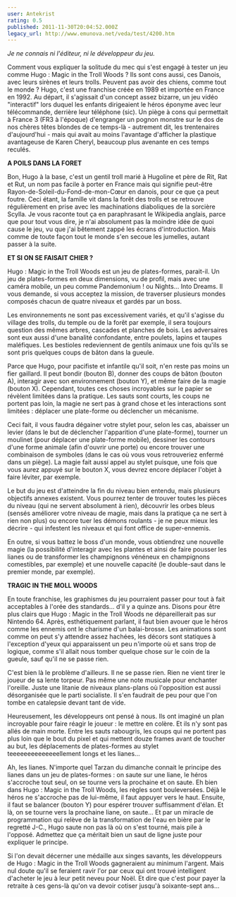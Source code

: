 ```yaml
---
user: Antekrist
rating: 0.5
published: 2011-11-30T20:04:52.000Z
legacy_url: http://www.emunova.net/veda/test/4200.htm
---
```

_Je ne connais ni l'éditeur, ni le développeur du jeu._  

  

Comment vous expliquer la solitude du mec qui s'est engagé à tester un jeu comme Hugo : Magic in the Troll Woods ? Ils sont cons aussi, ces Danois, avec leurs sirènes et leurs trolls. Peuvent pas avoir des chiens, comme tout le monde ? Hugo, c'est une franchise créée en 1989 et importée en France en 1992\. Au départ, il s'agissait d'un concept assez bizarre, un jeu vidéo "interactif" lors duquel les enfants dirigeaient le héros éponyme avec leur télécommande, derrière leur téléphone (sic). Un piège à cons qui permettait à France 3 (FR3 à l'époque) d'engranger un pognon monstre sur le dos de nos chères têtes blondes de ce temps-là - autrement dit, les trentenaires d'aujourd'hui - mais qui avait au moins l'avantage d'afficher la plastique avantageuse de Karen Cheryl, beaucoup plus avenante en ces temps reculés.  

  

**A POILS DANS LA FORET**  

Bon, Hugo à la base, c'est un gentil troll marié à Hugoline et père de Rit, Rat et Rut, un nom pas facile à porter en France mais qui signifie peut-être Rayon-de-Soleil-du-Fond-de-mon-Cœur en danois, pour ce que ça peut foutre. Ceci étant, la famille vit dans la forêt des trolls et se retrouve régulièrement en prise avec les machinations diaboliques de la sorcière Scylla. Je vous raconte tout ça en paraphrasant le Wikipedia anglais, parce que pour tout vous dire, je n'ai absolument pas la moindre idée de quoi cause le jeu, vu que j'ai bêtement zappé les écrans d'introduction. Mais comme de toute façon tout le monde s'en secoue les jumelles, autant passer à la suite.  

  

**ET SI ON SE FAISAIT CHIER ?**  

Hugo : Magic in the Troll Woods est un jeu de plates-formes, parait-il. Un jeu de plates-formes en deux dimensions, vu de profil, mais avec une caméra mobile, un peu comme Pandemonium ! ou Nights... Into Dreams. Il vous demande, si vous acceptez la mission, de traverser plusieurs mondes composés chacun de quatre niveaux et gardés par un boss.  

Les environnements ne sont pas excessivement variés, et qu'il s'agisse du village des trolls, du temple ou de la forêt par exemple, il sera toujours question des mêmes arbres, cascades et planches de bois. Les adversaires sont eux aussi d'une banalité confondante, entre poulets, lapins et taupes maléfiques. Les bestioles redeviennent de gentils animaux une fois qu'ils se sont pris quelques coups de bâton dans la gueule.  

Parce que Hugo, pour pacifiste et infantile qu'il soit, n'en reste pas moins un fier gaillard. Il peut bondir (bouton B), donner des coups de bâton (bouton A), interagir avec son environnement (bouton Y), et même faire de la magie (bouton X). Cependant, toutes ces choses incroyables sur le papier se révèlent limitées dans la pratique. Les sauts sont courts, les coups ne portent pas loin, la magie ne sert pas à grand chose et les interactions sont limitées : déplacer une plate-forme ou déclencher un mécanisme.  

Ceci fait, il vous faudra dégainer votre stylet pour, selon les cas, abaisser un levier (dans le but de déclencher l'apparition d'une plate-forme), tourner un moulinet (pour déplacer une plate-forme mobile), dessiner les contours d'une forme animale (afin d'ouvrir une porte) ou encore trouver une combinaison de symboles (dans le cas où vous vous retrouveriez enfermé dans un piège). La magie fait aussi appel au stylet puisque, une fois que vous aurez appuyé sur le bouton X, vous devrez encore déplacer l'objet à faire léviter, par exemple.  

Le but du jeu est d'atteindre la fin du niveau bien entendu, mais plusieurs objectifs annexes existent. Vous pourrez tenter de trouver toutes les pièces du niveau (qui ne servent absolument à rien), découvrir les orbes bleus (sensés améliorer votre niveau de magie, mais dans la pratique ça ne sert à rien non plus) ou encore tuer les démons roulants - je ne peux mieux les décrire - qui infestent les niveaux et qui font office de super-ennemis.  

En outre, si vous battez le boss d'un monde, vous obtiendrez une nouvelle magie (la possibilité d'interagir avec les plantes et ainsi de faire pousser les lianes ou de transformer les champignons vénéneux en champignons comestibles, par exemple) et une nouvelle capacité (le double-saut dans le premier monde, par exemple).  

  

**TRAGIC IN THE MOLL WOODS**  

En toute franchise, les graphismes du jeu pourraient passer pour tout à fait acceptables à l'orée des standards... d'il y a quinze ans. Disons pour être plus clairs que Hugo : Magic in the Troll Woods ne dépareillerait pas sur Nintendo 64\. Après, esthétiquement parlant, il faut bien avouer que le héros comme les ennemis ont le charisme d'un balai-brosse. Les animations sont comme on peut s'y attendre assez hachées, les décors sont statiques à l'exception d'yeux qui apparaissent un peu n'importe où et sans trop de logique, comme s'il allait nous tomber quelque chose sur le coin de la gueule, sauf qu'il ne se passe rien.  

C'est bien là le problème d'ailleurs. Il ne se passe rien. Rien ne vient tirer le joueur de sa lente torpeur. Pas même une note musicale pour enchanter l'oreille. Juste une litanie de niveaux plans-plans où l'opposition est aussi désorganisée que le parti socialiste. Il s'en faudrait de peu pour que l'on tombe en catalepsie devant tant de vide.  

Heureusement, les développeurs ont pensé à nous. Ils ont imaginé un plan incroyable pour faire réagir le joueur : le mettre en colère. Et ils n'y sont pas allés de main morte. Entre les sauts rabougris, les coups qui ne portent pas plus loin que le bout du pixel et qui mettent douze frames avant de toucher au but, les déplacements de plates-formes au stylet teeeeeeeeeeeeeellement longs et les lianes...   

Ah, les lianes. N'importe quel Tarzan du dimanche connait le principe des lianes dans un jeu de plates-formes : on saute sur une liane, le héros s'accroche tout seul, on se tourne vers la prochaine et on saute. Eh bien dans Hugo : Magic in the Troll Woods, les règles sont bouleversées. Déjà le héros ne s'accroche pas de lui-même, il faut appuyer vers le haut. Ensuite, il faut se balancer (bouton Y) pour espérer trouver suffisamment d'élan. Et là, on se tourne vers la prochaine liane, on saute... Et par un miracle de programmation qui relève de la transformation de l'eau en bière par le regretté J-C., Hugo saute non pas là où on s'est tourné, mais pile à l'opposé. Admettez que ça méritait bien un saut de ligne juste pour expliquer le principe.  

Si l'on devait décerner une médaille aux singes savants, les développeurs de Hugo : Magic in the Troll Woods gagneraient au minimum l'argent. Mais nul doute qu'il se feraient ravir l'or par ceux qui ont trouvé intelligent d'acheter le jeu à leur petit neveu pour Noël. Et dire que c'est pour payer la retraite à ces gens-là qu'on va devoir cotiser jusqu'à soixante-sept ans...